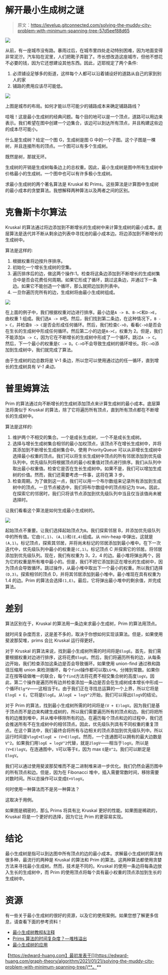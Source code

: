# 解开最小生成树之谜

> 原文：<https://levelup.gitconnected.com/solving-the-muddy-city-problem-with-minimum-spanning-tree-57d5eef88d65>

![](img/ab03bc6afca56a500be24123cbdc6a8b.png)

从前，有一座城市没有路。暴雨过后，在城市里四处走动特别困难，因为地面变得非常泥泞。汽车陷在泥里，人们把靴子弄脏了。市长想改造这座城市，但他不想花不必要的钱，因为它还想建设其他东西。因此，迈耶规定了两个条件:

1.  必须铺设足够多的街道，这样每个人都可以沿着铺设好的道路从自己的家到别人的家
2.  铺路的费用应该尽可能低。

![](img/144ecf6ced31b32507b8997d9067f85f.png)

上图是城市的布局。如何才能以尽可能少的铺路成本来确定铺路路线？

哇哦！这是最小生成树的经典问题。每个目的地可以是一个顶点，道路可以用边来表示。我们希望在图中创建一个边集合，该边可以到达所有顶点，并且构建这些边的成本尽可能小。

什么是生成树？给定一个图 G，生成树是图 G 中的一个子图。这个子图是一棵树，并且连接所有的顶点。一个图可以有多个生成树。

既然是树，那就无环。

生成树的开销是生成树每条边上的总权重。因此，最小生成树是图中所有生成树中价格最小的生成树。一个图中也可以有许多极小生成树。

求最小生成树的两个著名算法是 Kruskal 和 Prims。这些算法是计算图中生成树的最小成本的贪婪算法。我想解释两种算法以及两者之间的区别。

# 克鲁斯卡尔算法

Kruskal 的算法通过将边添加到不断增长的生成树中来计算生成树的最小成本。底层算法是迭代并不断从剩余边列表中寻找池的最小成本边。将边添加到不断增长的生成树中。

算法是这样的:

1.  根据权重将边按升序排序。
2.  初始化一个增长生成树的空集。
3.  遍历排序后的边，做这两个操作:1。检查将这条边添加到不断增长的生成树集合中是否会花费任何周期。如果它形成了循环，跳过这条边，并通过下一条边。如果它不能创造一个循环，那么就把边加到列表中。
4.  一旦你遍历完所有的边，生成树将由最小生成树组成。

![](img/58882221a30d52a7fbd3901e66badcf0.png)

在上面的例子中，我们根据权重对边进行排序。最小边是`A -> B`、`B->C`和`D->E`，由权重 1 组成。我们选`A -> B`吧。然后，我们找到第二条边，在这种情况下，`B -> C`，并检查`B -> C`是否会形成任何循环。然后，我们检查`C->D`，看看`C->D`是否会在生长的生成树中形成任何循环。然后第二小的边是`A->C`，权重为 2。但是，我们不能添加`A -> C`，因为它在不断增长的生成树中形成了一个循环。跳过`A -> C`。然后，下一个最小的权重是`C -> D`。`C->D`不会导致生成树的循环增长。将`C->D`添加到生成树中，我们就完成了算法。

由于生成树的边总数将是 V-1 条边，所以您可以使用通过边的任一循环，直到增长的生成树具有 *V-1 条边。*

# 普里姆算法

Prim 的算法通过向不断增长的生成树添加顶点来计算生成树的最小成本。底层算法将类似于 Kruskal 的算法，除了它将遍历所有顶点，直到所有顶点都在不断增长的生成树中。

算法是这样的:

1.  维护两个不相交的集合。一个是成长生成树，一个不是成长生成树。
2.  选择与增长生成树集合相邻的最小加权顶点，该顶点不在增长生成树中，并将其添加到不断增长生成树集合中。使用 PriorityQueue 可以从非增长生成树中选择最小权重的顶点。我们可以将生长生成树中顶点的所有邻居添加到优先级队列中。优先级队列将根据顶点的最小权重值对顶点进行排序。我们从队列中取出最小权重值。检查它是否在生长生成树中。如果不是，我们可以增加生成树的价值。然而，我们还需要考虑一件事，这将在第 3 步。
3.  检查周期。为了做到这一点，我们可以用一个布尔数组来记录所有添加到生成树中的顶点。一旦节点被选中，我们将布尔数组中的顶点标记为 true。因此，在探索它的邻居时，我们只将该节点添加到优先级队列中当且仅当该值尚未被选择时。

让我们看看这个算法是如何生成最小生成树的。

![](img/262455cf42002ea51f5c7dafa9749ff2.png)

起始顶点不重要。让我们选择起始顶点为`B`。我们探索邻居 B，并添加优先级队列中的所有值。它由`(C,1)`、`(A,1)`和`(E,4)`组成。从 min-heap 中弹出，这就是`(A,1)`。标记顶点，探索其邻居，并将尚未标记的邻居添加到最小堆中。在下一次迭代中，优先级队列中最小的权重是`(C,1)`。标记顶点 C 并探索它的邻居。将邻居添加到优先级队列。现在，我们有权重为 3，2，4 的边。最小堆将弹出两个，因为它的权重是所有堆中最小的。但是，我们不把它添加到正在增长的生成树中，因为顶点会导致循环。跳过操作，从最小堆中取出下一个最小的权重。所以我们选择`(D,3)`。探索相邻的顶点 D，并将其邻居添加到最小堆中。最小堆现在具有权重为 1.4 的边。Prim 的算法会选择`(1,E)`。最后，它将弹出最小堆中的剩余值，并完成算法。

# 差别

算法区别在于，Kruskal 的算法用一条边来求最小生成树，Prim 的算法用顶点。

就时间复杂度而言，这是差不多的，取决于你想如何实现该算法。但是，如果使用斐波那契堆，prims 会比 Kruskal 运行得更好。

对于 Kruskal 的算法来说，找到最小生成树所需的时间将是`ElogE`。首先，我们需要根据权重对边进行排序，这将花费`ElogE`。然后，我们将遍历所有的边，从每条边开始，我们检查添加这条边是否会导致循环。如果使用 union-find 通过秩和路径压缩用 union 来检测循环，每个`find`操作都可以取`LG*N`，分摊到常数。如果你正在按等级做唯一的联合，每个`find`方法将花费不相交集合树的高度`logV`。因此，第二个操作是遍历所有边并检查添加一条边是否会在生成树成本增长中形成一个循环`Elg*V`——这相当于`E`。由于我们正在寻找总运算的一个上界，所以它将是`ElogE + E`，它将是`ElogE`。从`logE = logV^2`开始，我们可以得出`ElogV`的结论。

对于 Prim 的算法，找到最小生成树所需的时间将是`(V + E)logV`。因为我们是基于顶点而不是边来构建生成树的，所以我们需要遍历所有的顶点和边。我们将把所有的边推到堆中，并从堆中移除所有的边。在遍历每个顶点和边的过程中，我们还会推送所有不在生成树中的相邻顶点。因此，优先级队列具有不同权重的重复顶点。在这个算法中，我们最终会将所有与边相关的顶点添加到优先级队列中。所以运行时间是`VlogE+ElogE = (V+E)logE`。然而，一个连通图可以拥有的最大边数是`V^2`。如果我们用`logE = logV^2`代替，就是`2logV`——相当于`logV`。所以是`(V+E)logV`。在连通图中，`V`可以等于`E`，因为 max `E`是`V^2`。我们可以断定是`ElogV`。

我们可以通过使用斐波那契堆而不是二进制堆来进一步优化。我们仍然会遍历图中的所有顶点和边。但是，因为在 Fibonacci 堆中，插入需要常数时间，移除需要对数时间。所以总操作可以变成`E+VlogV`。

何时使用一种算法而不是另一种算法？

这取决于用例。

如果图是稠密的，那么 Prims 将具有比 Kruskal 更好的性能。如果图是稀疏的，Kruskal 将是一个更好的选择，因为它比 Prim 的更容易实现。

# 结论

最小生成树是指可以到达图中所有顶点的边的最小成本。求解最小生成树的算法有很多种，最流行的两种是 Kruskal 的算法和 Prim 的算法。这两种算法都使用贪婪方法来寻找最小生成树。然而，技术是不同的。Kruskal 的使用一条边将每条边放入生长的生成树中，而 Prim 的使用顶点将每个具有最小权重的顶点添加到生长的生成树中。

# 资源

有一些关于最小生成树的很好的资源，以及它的使用案例。如果您想了解更多信息，请查看下面的参考资料！

*   [最小生成树教程&注释](https://www.hackerearth.com/practice/algorithms/graphs/minimum-spanning-tree/tutorial/)
*   [Prims 算法的时间复杂度？—堆栈溢出](https://stackoverflow.com/questions/20430740/time-complexity-of-prims-algorithm#:~:text=Given%20that%20the%20total%20time,can%20conclude%20O(ElogV)%20.)
*   [最小生成树的应用](https://personal.utdallas.edu/~besp/teaching/mst-applications.pdf)

【https://edward-huang.com】最初发表于[](https://edward-huang.com/graph-theory/algorithm/2021/01/21/solving-the-muddy-city-problem-with-minimum-spanning-tree/)**。**